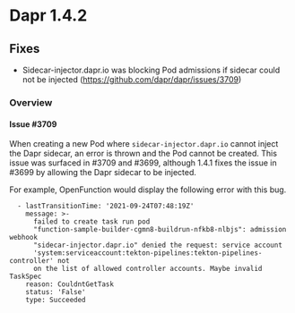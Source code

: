   
# Dapr 1.4.2

## Fixes

* Sidecar-injector.dapr.io was blocking Pod admissions if sidecar could not be injected (https://github.com/dapr/dapr/issues/3709)

### Overview

#### Issue #3709

When creating a new Pod where `sidecar-injector.dapr.io` cannot inject the Dapr sidecar, an error is thrown and the Pod cannot be created. This issue was surfaced in #3709 and #3699, although 1.4.1 fixes the issue in #3699 by allowing the Dapr sidecar to be injected.

For example, OpenFunction would display the following error with this bug.
```
  - lastTransitionTime: '2021-09-24T07:48:19Z'
    message: >-
      failed to create task run pod
      "function-sample-builder-cgmn8-buildrun-nfkb8-nlbjs": admission webhook
      "sidecar-injector.dapr.io" denied the request: service account
      'system:serviceaccount:tekton-pipelines:tekton-pipelines-controller' not
      on the list of allowed controller accounts. Maybe invalid TaskSpec
    reason: CouldntGetTask
    status: 'False'
    type: Succeeded
```